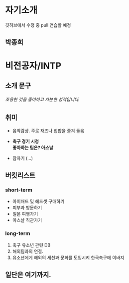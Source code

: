 # 자기소개 

깃허브에서 수정 중 pull 연습할 예정

## 박종희

# 비전공자/INTP
## 소개 문구
###### 조용한 것을 좋아하고 차분한 성격입니다.

## 취미

* 음악감상. 주로 재즈나 힙합을 즐겨 들음


* **축구 경기 시청**  
__좋아하는 팀은? 아스날__

* 잠자기 (...)

## 버킷리스트

### short-term

* 아이패드 및 헤드셋 구매하기
* 피부과 방문하기
* 일본 여행가기
* 아스날 직관가기

### long-term

1. 축구 유소년 관련 DB
2. 해외팀과의 연결.
3. 유소년에게 해외의 세션과 문화를 도입시켜 한국축구에 이바지


## 일단은 여기까지.
